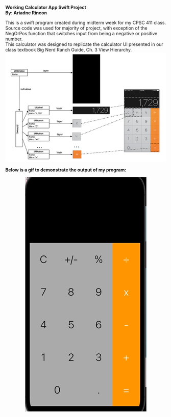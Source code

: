 **Working Calculator App Swift Project**  
**By: Ariadne Rincon**  

This is a swift program created during midterm week for my CPSC 411 class. Source code was used for majority of project, with exception of the NegOrPos function that switches input from being a negative or positive number.  
This calculator was designed to replicate the calculator UI presented in our class textbook Big Nerd Ranch Guide, Ch. 3 View Hierarchy.
<img src="Screen Shot 2022-10-20 at 12.46.05 PM.png" />


**Below is a gif to demonstrate the output of my program:**  
  
  
<p align="center">
<img src="calculatorGIF.gif" alt="animated" />
</p> 
